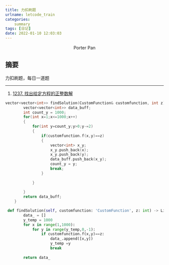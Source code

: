 ```yaml
---
title: 力扣刷题
urlname: letcode_train
categories:     
    summary    
tags: [日记]
date: 2022-01-10 12:03:03
---
```


<center> Porter Pan </center>

## 摘要

力扣刷题，每日一道题

<!-- more -->

------------------

1. [1237. 找出给定方程的正整数解](https://leetcode.cn/problems/find-positive-integer-solution-for-a-given-equation/)
```c++
vector<vector<int>> findSolution(CustomFunction& customfunction, int z) {
        vector<vector<int>> data_buff;
        int count_y = 1000;
        for(int x=1;x<=1000;x++)
        {
            for(int y=count_y;y>0;y-=2)
            {
                if(customfunction.f(x,y)==z)
                {
                    vector<int> x_y;
                    x_y.push_back(x);
                    x_y.push_back(y);
                    data_buff.push_back(x_y);
                    count_y = y;
                    break;
                }
                            
            }
            
        }
        return data_buff;
    }
```


```python
 def findSolution(self, customfunction: 'CustomFunction', z: int) -> List[List[int]]:
        data_ = []
        y_temp = 1000
        for x in range(1,1000):
            for y in range(y_temp,0,-1):
                if customfunction.f(x,y)==z:                    
                    data_.append([x,y])
                    y_temp =y
                    break
                
        return data_
```
